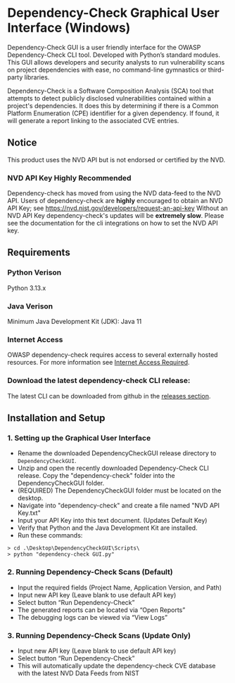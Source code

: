 # Dependency-Check Graphical User Interface (Windows)
Dependency-Check GUI is a user friendly interface for the OWASP Dependency-Check CLI tool. Developed with Python’s standard modules. This GUI allows developers and security analysts to run vulnerability scans on project dependencies with ease, no command-line gymnastics or third-party libraries.

Dependency-Check is a Software Composition Analysis (SCA) tool that attempts to detect publicly disclosed vulnerabilities contained within a project's dependencies. It does this by determining if there is a Common Platform Enumeration (CPE) identifier for a given dependency. If found, it will generate a report linking to the associated CVE entries.

## Notice
This product uses the NVD API but is not endorsed or certified by the NVD.

### NVD API Key Highly Recommended

Dependency-check has moved from using the NVD data-feed to the NVD API.
Users of dependency-check are **highly** encouraged to obtain an NVD API Key; see https://nvd.nist.gov/developers/request-an-api-key
Without an NVD API Key dependency-check's updates will be **extremely slow**.
Please see the documentation for the cli integrations on
how to set the NVD API key.

## Requirements

### Python Verison
Python 3.13.x

### Java Verison
Minimum Java Development Kit (JDK): Java 11

### Internet Access
OWASP dependency-check requires access to several externally hosted resources.
For more information see [Internet Access Required](https://dependency-check.github.io/DependencyCheck/data/index.html).

### Download the latest dependency-check CLI release:
The latest CLI can be downloaded from github in the [releases section](https://github.com/dependency-check/DependencyCheck/releases).

## Installation and Setup

### 1. Setting up the Graphical User Interface
  * Rename the downloaded DependencyCheckGUI release directory to `DependencyCheckGUI`.
  * Unzip and open the recently downloaded Dependency-Check CLI release. Copy the "dependency-check" folder into the DependencyCheckGUI folder.
  * (REQUIRED) The DependencyCheckGUI folder must be located on the desktop.
  * Navigate into "dependency-check" and create a file named "NVD API Key.txt"
  * Input your API Key into this text document. (Updates Default Key)
  * Verify that Python and the Java Development Kit are installed.
  * Run these commands:
```
> cd .\Desktop\DependencyCheckGUI\Scripts\
> python "dependency-check GUI.py"
```

### 2. Running Dependency-Check Scans (Default)
  * Input the required fields (Project Name, Application Version, and Path)
  * Input new API key (Leave blank to use default API key)
  * Select button “Run Dependency-Check”
  * The generated reports can be located via “Open Reports”
  * The debugging logs can be viewed via “View Logs”

### 3.	Running Dependency-Check Scans (Update Only)
  * Input new API key (Leave blank to use default API key)
  * Select button “Run Dependency-Check”
  * This will automatically update the dependency-check CVE database with the latest NVD Data Feeds from NIST


   






